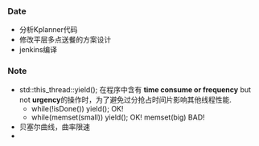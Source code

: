 ### Date
- 分析Kplanner代码
- 修改平层多点送餐的方案设计
- jenkins编译

### Note
- std::this_thread::yield(); 在程序中含有 **time consume or frequency** but not **urgency**的操作时，为了避免过分抢占时间片影响其他线程性能.
	- while(!isDone()) yield(); OK!
	- while(memset(small)) yield(); OK! memset(big) BAD!
- 贝塞尔曲线，曲率限速
- 
